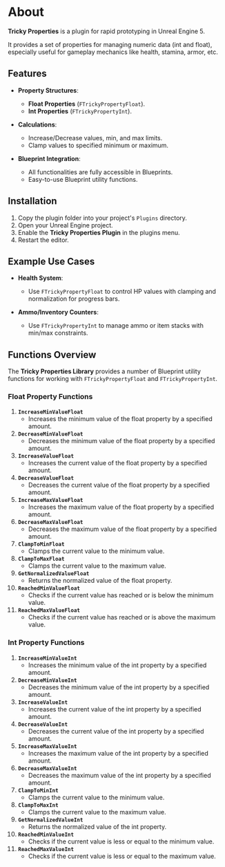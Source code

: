﻿# About

**Tricky Properties** is a plugin for rapid prototyping in Unreal Engine 5.

It provides a set of properties for managing numeric data (int and float), especially useful for gameplay mechanics like
health, stamina, armor, etc.

## Features

- **Property Structures**:
    - **Float Properties** (`FTrickyPropertyFloat`).
    - **Int Properties** (`FTrickyPropertyInt`).

- **Calculations**:
    - Increase/Decrease values, min, and max limits.
    - Clamp values to specified minimum or maximum.

- **Blueprint Integration**:
    - All functionalities are fully accessible in Blueprints.
    - Easy-to-use Blueprint utility functions.

## Installation

1. Copy the plugin folder into your project's `Plugins` directory.
2. Open your Unreal Engine project.
3. Enable the **Tricky Properties Plugin** in the plugins menu.
4. Restart the editor.

## Example Use Cases

- **Health System**:
    - Use `FTrickyPropertyFloat` to control HP values with clamping and normalization for progress bars.

- **Ammo/Inventory Counters**:
    - Use `FTrickyPropertyInt` to manage ammo or item stacks with min/max constraints.

## Functions Overview

The **Tricky Properties Library** provides a number of Blueprint utility functions for working with
`FTrickyPropertyFloat` and `FTrickyPropertyInt`.

### Float Property Functions

1. **`IncreaseMinValueFloat`**
    - Increases the minimum value of the float property by a specified amount.
2. **`DecreaseMinValueFloat`**
    - Decreases the minimum value of the float property by a specified amount.
3. **`IncreaseValueFloat`**
    - Increases the current value of the float property by a specified amount.
4. **`DecreaseValueFloat`**
    - Decreases the current value of the float property by a specified amount.
5. **`IncreaseMaxValueFloat`**
    - Increases the maximum value of the float property by a specified amount.
6. **`DecreaseMaxValueFloat`**
    - Decreases the maximum value of the float property by a specified amount.
7. **`ClampToMinFloat`**
    - Clamps the current value to the minimum value.
8. **`ClampToMaxFloat`**
    - Clamps the current value to the maximum value.
9. **`GetNormalizedValueFloat`**
    - Returns the normalized value of the float property.
10. **`ReachedMinValueFloat`**
    - Checks if the current value has reached or is below the minimum value.
11. **`ReachedMaxValueFloat`**
    - Checks if the current value has reached or is above the maximum value.

### Int Property Functions

1. **`IncreaseMinValueInt`**
    - Increases the minimum value of the int property by a specified amount.
2. **`DecreaseMinValueInt`**
    - Decreases the minimum value of the int property by a specified amount.
3. **`IncreaseValueInt`**
    - Increases the current value of the int property by a specified amount.
4. **`DecreaseValueInt`**
    - Decreases the current value of the int property by a specified amount.
5. **`IncreaseMaxValueInt`**
    - Increases the maximum value of the int property by a specified amount.
6. **`DecreaseMaxValueInt`**
    - Decreases the maximum value of the int property by a specified amount.
7. **`ClampToMinInt`**
    - Clamps the current value to the minimum value.
8. **`ClampToMaxInt`**
    - Clamps the current value to the maximum value.
9. **`GetNormalizedValueInt`**
    - Returns the normalized value of the int property.
10. **`ReachedMinValueInt`**
    - Checks if the current value is less or equal to the minimum value.
11. **`ReachedMaxValueInt`**
    - Checks if the current value is less or equal to the maximum value.
